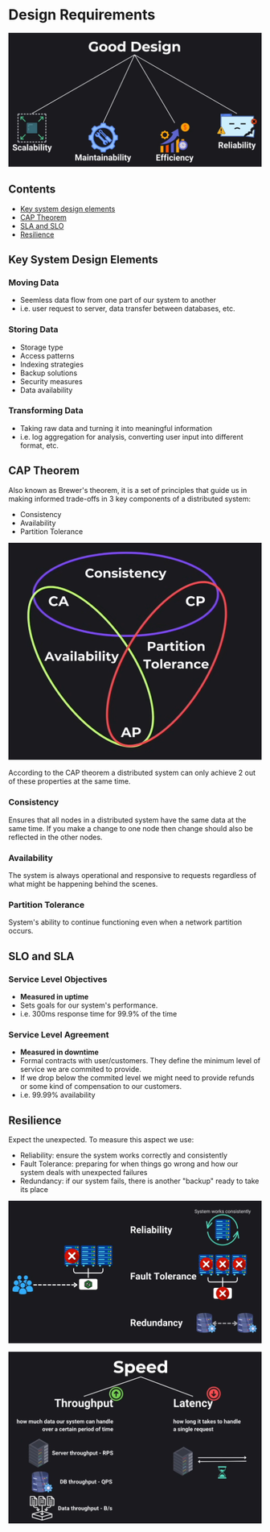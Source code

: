 # Design Requirements

![Good design principles](./docs/good_design_principles.png)

## Contents

- [Key system design elements](#key-system-design-elements)
- [CAP Theorem](#cap-theorem)
- [SLA and SLO](#slo-and-sla)
- [Resilience](#resilience)

## Key System Design Elements

### Moving Data

- Seemless data flow from one part of our system to another
- i.e. user request to server, data transfer between databases, etc.

### Storing Data

- Storage type
- Access patterns
- Indexing strategies
- Backup solutions
- Security measures
- Data availability

### Transforming Data

- Taking raw data and turning it into meaningful information
- i.e. log aggregation for analysis, converting user input into different format, etc.

## CAP Theorem

Also known as Brewer's theorem, it is a set of principles that guide us in making informed trade-offs in 3 key components of a distributed system:

- Consistency
- Availability
- Partition Tolerance

![CAP Theorem](./docs/cap_theorem.png)

According to the CAP theorem a distributed system can only achieve 2 out of these properties at the same time.

### Consistency

Ensures that all nodes in a distributed system have the same data at the same time. If you make a change to one node then change should also be reflected in the other nodes.

### Availability

The system is always operational and responsive to requests regardless of what might be happening behind the scenes.

### Partition Tolerance

System's ability to continue functioning even when a network partition occurs.

## SLO and SLA

### Service Level Objectives

- **Measured in uptime**
- Sets goals for our system's performance.
- i.e. 300ms response time for 99.9% of the time

### Service Level Agreement

- **Measured in downtime**
- Formal contracts with user/customers. They define the minimum level of service we are commited to provide.
- If we drop below the commited level we might need to provide refunds or some kind of compensation to our customers.
- i.e. 99.99% availability

## Resilience

Expect the unexpected.
To measure this aspect we use:

- Reliability: ensure the system works correctly and consistently
- Fault Tolerance: preparing for when things go wrong and how our system deals with unexpected failures
- Redundancy: if our system fails, there is another "backup" ready to take its place

![Resilience aspects](./docs/resilience.png)

![Speed measurements](./docs/speed.png)
